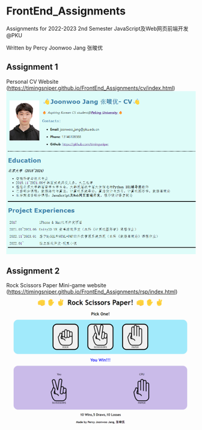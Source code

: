 # FrontEnd_Assignments
Assignments for 2022-2023 2nd Semester JavaScript及Web网页前端开发@PKU 

Written by Percy Joonwoo Jang 张晙优

## Assignment 1
Personal CV Website (https://timingsniper.github.io/FrontEnd_Assignments/cv/index.html)
![alt text](https://github.com/timingsniper/FrontEnd_Assignments/blob/main/e7a80a9d71a92ca32d4cbfe46043cdc.png)


## Assignment 2
Rock Scissors Paper Mini-game website (https://timingsniper.github.io/FrontEnd_Assignments/rsp/index.html)
![alt text](https://github.com/timingsniper/FrontEnd_Assignments/blob/main/881c32d0a869bac59d43557c1e6df87.png)


